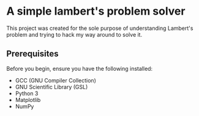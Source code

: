 # A simple lambert's problem solver

This project was created for the sole purpose of understanding Lambert's problem and trying to hack my way around to solve it. 

## Prerequisites

Before you begin, ensure you have the following installed:

- GCC (GNU Compiler Collection)
- GNU Scientific Library (GSL)
- Python 3
- Matplotlib
- NumPy
